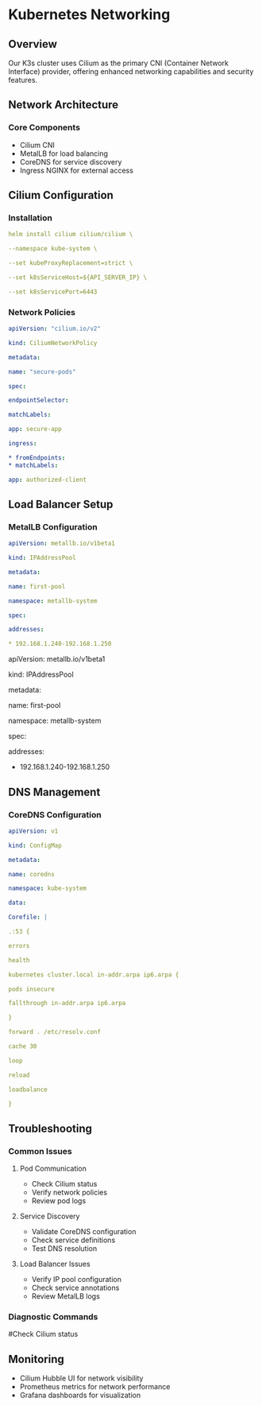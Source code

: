 # Kubernetes Networking

## Overview

Our K3s cluster uses Cilium as the primary CNI (Container Network Interface) provider, offering enhanced networking capabilities and security features.

## Network Architecture

### Core Components

- Cilium CNI
- MetalLB for load balancing
- CoreDNS for service discovery
- Ingress NGINX for external access

## Cilium Configuration

### Installation

```yaml
helm install cilium cilium/cilium \

--namespace kube-system \

--set kubeProxyReplacement=strict \

--set k8sServiceHost=${API_SERVER_IP} \

--set k8sServicePort=6443
```

### Network Policies

```yaml
apiVersion: "cilium.io/v2"

kind: CiliumNetworkPolicy

metadata:

name: "secure-pods"

spec:

endpointSelector:

matchLabels:

app: secure-app

ingress:

* fromEndpoints:
* matchLabels:

app: authorized-client
```

## Load Balancer Setup

### MetalLB Configuration

```yaml
apiVersion: metallb.io/v1beta1

kind: IPAddressPool

metadata:

name: first-pool

namespace: metallb-system

spec:

addresses:

* 192.168.1.240-192.168.1.250
```

apiVersion: metallb.io/v1beta1

kind: IPAddressPool

metadata:

name: first-pool

namespace: metallb-system

spec:

addresses:

* 192.168.1.240-192.168.1.250

## DNS Management

### CoreDNS Configuration

```yaml
apiVersion: v1

kind: ConfigMap

metadata:

name: coredns

namespace: kube-system

data:

Corefile: |

.:53 {

errors

health

kubernetes cluster.local in-addr.arpa ip6.arpa {

pods insecure

fallthrough in-addr.arpa ip6.arpa

}

forward . /etc/resolv.conf

cache 30

loop

reload

loadbalance

}
```

## Troubleshooting

### Common Issues

1. Pod Communication

   - Check Cilium status
   - Verify network policies
   - Review pod logs
2. Service Discovery

   - Validate CoreDNS configuration
   - Check service definitions
   - Test DNS resolution
3. Load Balancer Issues

   - Verify IP pool configuration
   - Check service annotations
   - Review MetalLB logs

### Diagnostic Commands

#Check Cilium status

## Monitoring

- Cilium Hubble UI for network visibility
- Prometheus metrics for network performance
- Grafana dashboards for visualization
